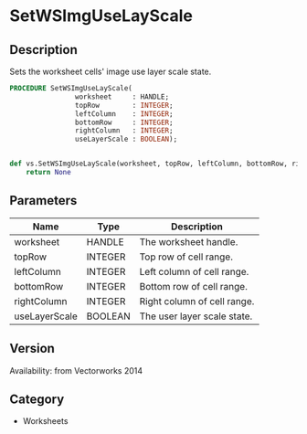 # SetWSImgUseLayScale

## Description
Sets the worksheet cells' image use layer scale state.

```pascal
PROCEDURE SetWSImgUseLayScale(
				worksheet     : HANDLE;
				topRow        : INTEGER;
				leftColumn    : INTEGER;
				bottomRow     : INTEGER;
				rightColumn   : INTEGER;
				useLayerScale : BOOLEAN);
```

```python

def vs.SetWSImgUseLayScale(worksheet, topRow, leftColumn, bottomRow, rightColumn, useLayerScale):
    return None
```

## Parameters
|Name|Type|Description|
|---|---|---|
|worksheet|HANDLE|The worksheet handle.|
|topRow|INTEGER|Top row of cell range.|
|leftColumn|INTEGER|Left column of cell range.|
|bottomRow|INTEGER|Bottom row of cell range.|
|rightColumn|INTEGER|Right column of cell range.|
|useLayerScale|BOOLEAN|The user layer scale state.|

## Version
Availability: from Vectorworks 2014
## Category
* Worksheets


